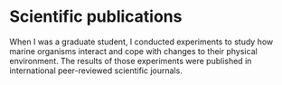 # Scientific publications
When I was a graduate student, I conducted experiments to study how marine organisms interact and cope with changes to their physical environment. The results of those experiments were published in international peer-reviewed scientific journals.
